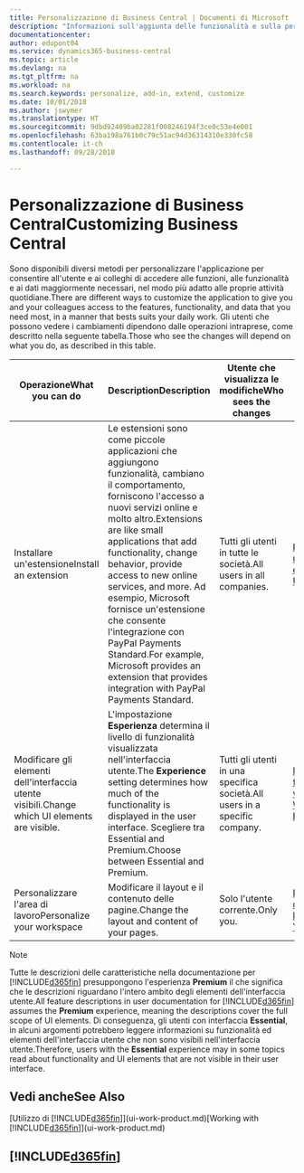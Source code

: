 ```yaml
---
title: Personalizzazione di Business Central | Documenti di Microsoft
description: "Informazioni sull'aggiunta delle funzionalità e sulla personalizzazione di Business Central."
documentationcenter: 
author: edupont04
ms.service: dynamics365-business-central
ms.topic: article
ms.devlang: na
ms.tgt_pltfrm: na
ms.workload: na
ms.search.keywords: personalize, add-in, extend, customize
ms.date: 10/01/2018
ms.author: jswymer
ms.translationtype: HT
ms.sourcegitcommit: 9dbd92409ba02281f008246194f3ce0c53e4e001
ms.openlocfilehash: 63ba198a761b0c79c51ac94d36314310e330fc58
ms.contentlocale: it-ch
ms.lasthandoff: 09/28/2018

---
```

# <a name="customizing-business-central"></a><span data-ttu-id="cd985-103">Personalizzazione di Business Central</span><span class="sxs-lookup"><span data-stu-id="cd985-103">Customizing Business Central</span></span>
<span data-ttu-id="cd985-104">Sono disponibili diversi metodi per personalizzare l'applicazione per consentire all'utente e ai colleghi di accedere alle funzioni, alle funzionalità e ai dati maggiormente necessari, nel modo più adatto alle proprie attività quotidiane.</span><span class="sxs-lookup"><span data-stu-id="cd985-104">There are different ways to customize the application to give you and your colleagues access to the features, functionality, and data that you need most, in a manner that bests suits your daily work.</span></span> <span data-ttu-id="cd985-105">Gli utenti che possono vedere i cambiamenti dipendono dalle operazioni intraprese, come descritto nella seguente tabella.</span><span class="sxs-lookup"><span data-stu-id="cd985-105">Those who see the changes will depend on what you do, as described in this table.</span></span>

| <span data-ttu-id="cd985-106">Operazione</span><span class="sxs-lookup"><span data-stu-id="cd985-106">What you can do</span></span>    |  <span data-ttu-id="cd985-107">Description</span><span class="sxs-lookup"><span data-stu-id="cd985-107">Description</span></span>  |  <span data-ttu-id="cd985-108">Utente che visualizza le modifiche</span><span class="sxs-lookup"><span data-stu-id="cd985-108">Who sees the changes</span></span>  |  <span data-ttu-id="cd985-109">Ulteriori informazioni</span><span class="sxs-lookup"><span data-stu-id="cd985-109">More information</span></span>  |
|-----|---------------|---------|-------|
|<span data-ttu-id="cd985-110">Installare un'estensione</span><span class="sxs-lookup"><span data-stu-id="cd985-110">Install an extension</span></span>|<span data-ttu-id="cd985-111">Le estensioni sono come piccole applicazioni che aggiungono funzionalità, cambiano il comportamento, forniscono l'accesso a nuovi servizi online e molto altro.</span><span class="sxs-lookup"><span data-stu-id="cd985-111">Extensions are like small applications that add functionality, change behavior, provide access to new online services, and more.</span></span> <span data-ttu-id="cd985-112">Ad esempio, Microsoft fornisce un'estensione che consente l'integrazione con PayPal Payments Standard.</span><span class="sxs-lookup"><span data-stu-id="cd985-112">For example, Microsoft provides an extension that provides integration with PayPal Payments Standard.</span></span>|<span data-ttu-id="cd985-113">Tutti gli utenti in tutte le società.</span><span class="sxs-lookup"><span data-stu-id="cd985-113">All users in all companies.</span></span>|[<span data-ttu-id="cd985-114">Personalizzazione utilizzando le estensioni</span><span class="sxs-lookup"><span data-stu-id="cd985-114">Customizing Using Extensions</span></span>](ui-extensions.md)|
|<span data-ttu-id="cd985-115">Modificare gli elementi dell'interfaccia utente visibili.</span><span class="sxs-lookup"><span data-stu-id="cd985-115">Change which UI elements are visible.</span></span>|<span data-ttu-id="cd985-116">L'impostazione **Esperienza** determina il livello di funzionalità visualizzata nell'interfaccia utente.</span><span class="sxs-lookup"><span data-stu-id="cd985-116">The **Experience** setting determines how much of the functionality is displayed in the user interface.</span></span> <span data-ttu-id="cd985-117">Scegliere tra Essential and Premium.</span><span class="sxs-lookup"><span data-stu-id="cd985-117">Choose between Essential and Premium.</span></span>|<span data-ttu-id="cd985-118">Tutti gli utenti in una specifica società.</span><span class="sxs-lookup"><span data-stu-id="cd985-118">All users in a specific company.</span></span>|[<span data-ttu-id="cd985-119">Modifica delle funzionalità visualizzate</span><span class="sxs-lookup"><span data-stu-id="cd985-119">Changing Which Features are Displayed</span></span>](ui-experiences.md)|
|<span data-ttu-id="cd985-120">Personalizzare l'area di lavoro</span><span class="sxs-lookup"><span data-stu-id="cd985-120">Personalize your workspace</span></span>|<span data-ttu-id="cd985-121">Modificare il layout e il contenuto delle pagine.</span><span class="sxs-lookup"><span data-stu-id="cd985-121">Change the layout and content of your pages.</span></span>|<span data-ttu-id="cd985-122">Solo l'utente corrente.</span><span class="sxs-lookup"><span data-stu-id="cd985-122">Only you.</span></span>|[<span data-ttu-id="cd985-123">Personalizzazione dell'area di lavoro</span><span class="sxs-lookup"><span data-stu-id="cd985-123">Personalizing Your Workspace</span></span>](ui-personalization-user.md)|

> [!NOTE]
> <span data-ttu-id="cd985-124">Tutte le descrizioni delle caratteristiche nella documentazione per [!INCLUDE[d365fin](includes/d365fin_md.md)] presuppongono l'esperienza **Premium** il che significa che le descrizioni riguardano l'intero ambito degli elementi dell'interfaccia utente.</span><span class="sxs-lookup"><span data-stu-id="cd985-124">All feature descriptions in user documentation for [!INCLUDE[d365fin](includes/d365fin_md.md)] assumes the **Premium** experience, meaning the descriptions cover the full scope of UI elements.</span></span> <span data-ttu-id="cd985-125">Di conseguenza, gli utenti con interfaccia **Essential**, in alcuni argomenti potrebbero leggere informazioni su funzionalità ed elementi dell'interfaccia utente che non sono visibili nell'interfaccia utente.</span><span class="sxs-lookup"><span data-stu-id="cd985-125">Therefore, users with the **Essential** experience may in some topics read about functionality and UI elements that are not visible in their user interface.</span></span>

## <a name="see-also"></a><span data-ttu-id="cd985-126">Vedi anche</span><span class="sxs-lookup"><span data-stu-id="cd985-126">See Also</span></span>
<span data-ttu-id="cd985-127">[Utilizzo di [!INCLUDE[d365fin](includes/d365fin_md.md)]](ui-work-product.md)</span><span class="sxs-lookup"><span data-stu-id="cd985-127">[Working with [!INCLUDE[d365fin](includes/d365fin_md.md)]](ui-work-product.md)</span></span>  

## [!INCLUDE[d365fin](includes/free_trial_md.md)]  

